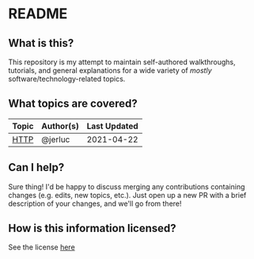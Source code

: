 # README

## What is this?

This repository is my attempt to maintain self-authored walkthroughs, tutorials, and general explanations for a wide variety of _mostly_ software/technology-related topics.

## What topics are covered?

| Topic | Author\(s\) | Last Updated |
| :--- | :--- | :--- |
| [HTTP](topics/http/) | @jerluc | 2021-04-22 |

## Can I help?

Sure thing! I'd be happy to discuss merging any contributions containing changes \(e.g. edits, new topics, etc.\). Just open up a new PR with a brief description of your changes, and we'll go from there!

## How is this information licensed?

See the license [here](https://github.com/jerluc/wtx/tree/102ae1683984de6b4ad6a0298c6645bbd2779e8b/LICENSE.md)

